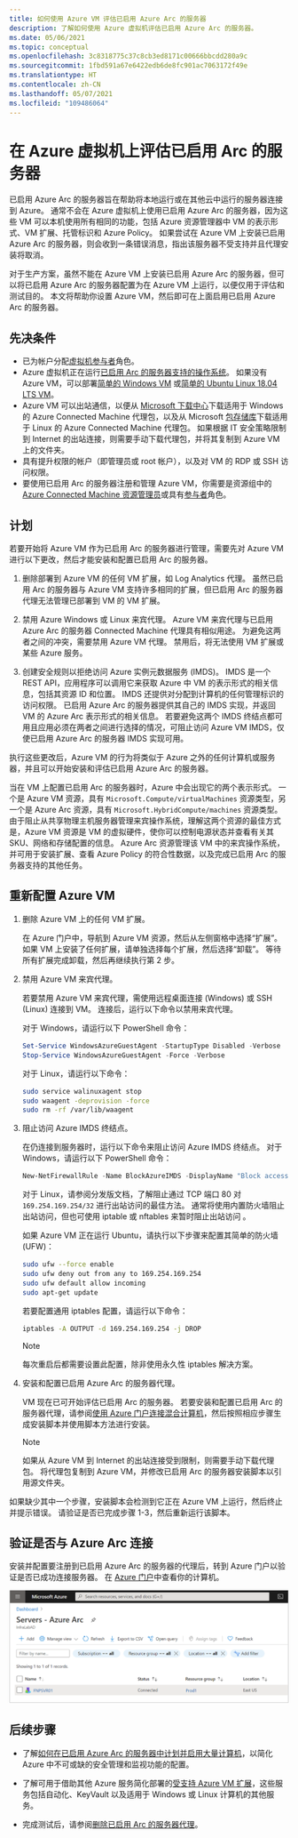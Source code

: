 ```yaml
---
title: 如何使用 Azure VM 评估已启用 Azure Arc 的服务器
description: 了解如何使用 Azure 虚拟机评估已启用 Azure Arc 的服务器。
ms.date: 05/06/2021
ms.topic: conceptual
ms.openlocfilehash: 3c8318775c37c8cb3ed8171c00666bbcdd280a9c
ms.sourcegitcommit: 1fbd591a67e6422edb6de8fc901ac7063172f49e
ms.translationtype: HT
ms.contentlocale: zh-CN
ms.lasthandoff: 05/07/2021
ms.locfileid: "109486064"
---
```

# <a name="evaluate-arc-enabled-servers-on-an-azure-virtual-machine"></a>在 Azure 虚拟机上评估已启用 Arc 的服务器

已启用 Azure Arc 的服务器旨在帮助将本地运行或在其他云中运行的服务器连接到 Azure。 通常不会在 Azure 虚拟机上使用已启用 Azure Arc 的服务器，因为这些 VM 可以本机使用所有相同的功能，包括 Azure 资源管理器中 VM 的表示形式、VM 扩展、托管标识和 Azure Policy。 如果尝试在 Azure VM 上安装已启用 Azure Arc 的服务器，则会收到一条错误消息，指出该服务器不受支持并且代理安装将取消。

对于生产方案，虽然不能在 Azure VM 上安装已启用 Azure Arc 的服务器，但可以将已启用 Azure Arc 的服务器配置为在 Azure VM 上运行，以便仅用于评估和测试目的。 本文将帮助你设置 Azure VM，然后即可在上面启用已启用 Azure Arc 的服务器。

## <a name="prerequisites"></a>先决条件

* 已为帐户分配[虚拟机参与者](../../role-based-access-control/built-in-roles.md#virtual-machine-contributor)角色。
* Azure 虚拟机正在运行[已启用 Arc 的服务器支持的操作系统](agent-overview.md#supported-operating-systems)。 如果没有 Azure VM，可以部署[简单的 Windows VM](https://portal.azure.com/#create/Microsoft.Template/uri/https%3a%2f%2fraw.githubusercontent.com%2fAzure%2fazure-quickstart-templates%2fmaster%2f101-vm-simple-windows%2fazuredeploy.json) 或[简单的 Ubuntu Linux 18.04 LTS VM](https://portal.azure.com/#create/Microsoft.Template/uri/https%3a%2f%2fraw.githubusercontent.com%2fAzure%2fazure-quickstart-templates%2fmaster%2f101-vm-simple-linux%2fazuredeploy.json)。
* Azure VM 可以出站通信，以便从 [Microsoft 下载中心](https://aka.ms/AzureConnectedMachineAgent)下载适用于 Windows 的 Azure Connected Machine 代理包，以及从 Microsoft [包存储库](https://packages.microsoft.com/)下载适用于 Linux 的 Azure Connected Machine 代理包。 如果根据 IT 安全策略限制到 Internet 的出站连接，则需要手动下载代理包，并将其复制到 Azure VM 上的文件夹。 
* 具有提升权限的帐户（即管理员或 root 帐户），以及对 VM 的 RDP 或 SSH 访问权限。
* 要使用已启用 Arc 的服务器注册和管理 Azure VM，你需要是资源组中的 [Azure Connected Machine 资源管理员](../../role-based-access-control/built-in-roles.md#azure-connected-machine-resource-administrator)或具有[参与者](../../role-based-access-control/built-in-roles.md#contributor)角色。

## <a name="plan"></a>计划

若要开始将 Azure VM 作为已启用 Arc 的服务器进行管理，需要先对 Azure VM 进行以下更改，然后才能安装和配置已启用 Arc 的服务器。

1. 删除部署到 Azure VM 的任何 VM 扩展，如 Log Analytics 代理。 虽然已启用 Arc 的服务器与 Azure VM 支持许多相同的扩展，但已启用 Arc 的服务器代理无法管理已部署到 VM 的 VM 扩展。

2. 禁用 Azure Windows 或 Linux 来宾代理。 Azure VM 来宾代理与已启用 Azure Arc 的服务器 Connected Machine 代理具有相似用途。 为避免这两者之间的冲突，需要禁用 Azure VM 代理。 禁用后，将无法使用 VM 扩展或某些 Azure 服务。

3. 创建安全规则以拒绝访问 Azure 实例元数据服务 (IMDS)。 IMDS 是一个 REST API，应用程序可以调用它来获取 Azure 中 VM 的表示形式的相关信息，包括其资源 ID 和位置。 IMDS 还提供对分配到计算机的任何管理标识的访问权限。 已启用 Azure Arc 的服务器提供其自己的 IMDS 实现，并返回 VM 的 Azure Arc 表示形式的相关信息。 若要避免这两个 IMDS 终结点都可用且应用必须在两者之间进行选择的情况，可阻止访问 Azure VM IMDS，仅使已启用 Azure Arc 的服务器 IMDS 实现可用。

执行这些更改后，Azure VM 的行为将类似于 Azure 之外的任何计算机或服务器，并且可以开始安装和评估已启用 Azure Arc 的服务器。 

当在 VM 上配置已启用 Arc 的服务器时，Azure 中会出现它的两个表示形式。 一个是 Azure VM 资源，具有 `Microsoft.Compute/virtualMachines` 资源类型，另一个是 Azure Arc 资源，具有 `Microsoft.HybridCompute/machines` 资源类型。 由于阻止从共享物理主机服务器管理来宾操作系统，理解这两个资源的最佳方式是，Azure VM 资源是 VM 的虚拟硬件，使你可以控制电源状态并查看有关其 SKU、网络和存储配置的信息。 Azure Arc 资源管理该 VM 中的来宾操作系统，并可用于安装扩展、查看 Azure Policy 的符合性数据，以及完成已启用 Arc 的服务器支持的其他任务。  

## <a name="reconfigure-azure-vm"></a>重新配置 Azure VM

1. 删除 Azure VM 上的任何 VM 扩展。

   在 Azure 门户中，导航到 Azure VM 资源，然后从左侧窗格中选择“扩展”。 如果 VM 上安装了任何扩展，请单独选择每个扩展，然后选择“卸载”。 等待所有扩展完成卸载，然后再继续执行第 2 步。

2. 禁用 Azure VM 来宾代理。

   若要禁用 Azure VM 来宾代理，需使用远程桌面连接 (Windows) 或 SSH (Linux) 连接到 VM。 连接后，运行以下命令以禁用来宾代理。

   对于 Windows，请运行以下 PowerShell 命令：

   ```powershell
   Set-Service WindowsAzureGuestAgent -StartupType Disabled -Verbose
   Stop-Service WindowsAzureGuestAgent -Force -Verbose
   ```

   对于 Linux，请运行以下命令：

   ```bash
   sudo service walinuxagent stop
   sudo waagent -deprovision -force
   sudo rm -rf /var/lib/waagent
   ```

3. 阻止访问 Azure IMDS 终结点。

   在仍连接到服务器时，运行以下命令来阻止访问 Azure IMDS 终结点。 对于 Windows，请运行以下 PowerShell 命令：

   ```powershell
   New-NetFirewallRule -Name BlockAzureIMDS -DisplayName "Block access to Azure IMDS" -Enabled True -Profile Any -Direction Outbound -Action Block -RemoteAddress 169.254.169.254 
   ```

   对于 Linux，请参阅分发版文档，了解阻止通过 TCP 端口 80 对 `169.254.169.254/32` 进行出站访问的最佳方法。 通常将使用内置防火墙阻止出站访问，但也可使用 iptable 或 nftables 来暂时阻止出站访问 。 

   如果 Azure VM 正在运行 Ubuntu，请执行以下步骤来配置其简单的防火墙 (UFW)：

   ```bash
   sudo ufw --force enable
   sudo ufw deny out from any to 169.254.169.254
   sudo ufw default allow incoming
   sudo apt-get update
   ```


   若要配置通用 iptables 配置，请运行以下命令：

   ```bash
   iptables -A OUTPUT -d 169.254.169.254 -j DROP 
   ```

   > [!NOTE]
   > 每次重启后都需要设置此配置，除非使用永久性 iptables 解决方案。

4. 安装和配置已启用 Azure Arc 的服务器代理。

   VM 现在已可开始评估已启用 Arc 的服务器。 若要安装和配置已启用 Arc 的服务器代理，请参阅[使用 Azure 门户连接混合计算机](onboard-portal.md)，然后按照相应步骤生成安装脚本并使用脚本方法进行安装。

   > [!NOTE]
   > 如果从 Azure VM 到 Internet 的出站连接受到限制，则需要手动下载代理包。 将代理包复制到 Azure VM，并修改已启用 Arc 的服务器安装脚本以引用源文件夹。 

如果缺少其中一个步骤，安装脚本会检测到它正在 Azure VM 上运行，然后终止并提示错误。 请验证是否已完成步骤 1-3，然后重新运行该脚本。

## <a name="verify-the-connection-with-azure-arc"></a>验证是否与 Azure Arc 连接

安装并配置要注册到已启用 Azure Arc 的服务器的代理后，转到 Azure 门户以验证是否已成功连接服务器。 在 [Azure 门户](https://portal.azure.com)中查看你的计算机。

![服务器连接成功](./media/onboard-portal/arc-for-servers-successful-onboard.png)

## <a name="next-steps"></a>后续步骤

* 了解[如何在已启用 Azure Arc 的服务器中计划并启用大量计算机](plan-at-scale-deployment.md)，以简化 Azure 中不可或缺的安全管理和监视功能的配置。

* 了解可用于借助其他 Azure 服务简化部署的[受支持 Azure VM 扩展](manage-vm-extensions.md)，这些服务包括自动化、KeyVault 以及适用于 Windows 或 Linux 计算机的其他服务。

* 完成测试后，请参阅[删除已启用 Arc 的服务器代理](manage-agent.md#remove-the-agent)。
